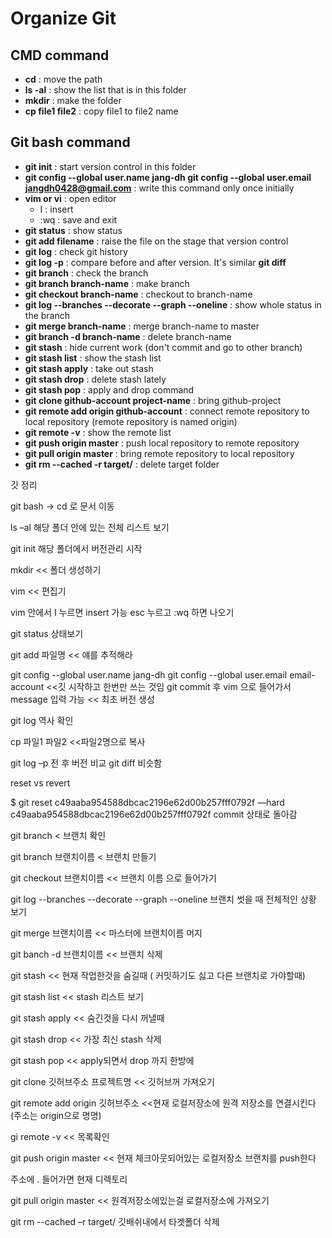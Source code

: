 # Organize Git

## CMD command
+ **cd** : move the path
+ **ls -al** : show the list that is in this folder
+ **mkdir** : make the folder
+ **cp file1 file2** : copy file1 to file2 name

## Git bash command
+ **git init** : start version control in this folder
+ **git config --global user.name jang-dh git config --global user.email jangdh0428@gmail.com** : write this command only once initially
+ **vim or vi** : open editor
	+ I : insert
	+ :wq : save and exit 
+ **git status** : show status
+ **git add filename** : raise the file on the stage that version control
+ **git log** : check git history
+ **git log -p** : compare before and after version. It's similar **git diff**
+ **git branch** : check the branch
+ **git branch branch-name** : make branch
+ **git checkout branch-name** : checkout to branch-name 
+ **git log --branches --decorate --graph --oneline** : show whole status in the branch
+ **git merge branch-name** : merge branch-name to master
+ **git branch -d branch-name** : delete branch-name
+ **git stash** : hide current work (don't commit and go to other branch)
+ **git stash list** : show the stash list
+ **git stash apply** : take out stash
+ **git stash drop** : delete stash lately
+ **git stash pop** : apply and drop command
+ **git clone github-account project-name** : bring github-project
+ **git remote add origin github-account** : connect remote repository to local repository (remote repository is named origin)
+ **git remote -v** : show the remote list
+ **git push origin master** : push local repository to remote repository
+ **git pull origin master** : bring remote repository to local repository
+ **git rm --cached -r target/** : delete target folder



깃 정리

git bash -> cd 로 문서 이동

ls –al 해당 폴더 안에 있는 전체 리스트 보기

git init 해당 폴더에서 버전관리 시작 

mkdir << 폴더 생성하기

vim << 편집기

vim 안에서 I 누르면 insert 가능 esc 누르고 :wq 하면 나오기

git status 상태보기

git add 파일명 << 얘를 추적해라

git config --global user.name jang-dh
git config --global user.email email-account <<깃 시작하고 한번만 쓰는 것임 
git commit 후 vim 으로 들어가서 message 입력 가능 << 최초 버전 생성

git log 역사 확인

cp 파일1 파일2   <<파일2명으로 복사

git log –p 전 후 버전 비교
git diff 비슷함

reset vs revert

$ git reset c49aaba954588dbcac2196e62d00b257fff0792f —hard 
c49aaba954588dbcac2196e62d00b257fff0792f  commit 상태로 돌아감

git branch < 브랜치 확인

git branch 브랜치이름  < 브랜치 만들기

git checkout 브랜치이름 << 브랜치 이름 으로 들어가기

git log --branches --decorate --graph --oneline 브랜치 썻을 때 전체적인 상황 보기 

git merge 브랜치이름  << 마스터에 브랜치이름 머지

git banch -d 브랜치이름 << 브랜치 삭제

git stash << 현재 작업한것을 숨길때 ( 커밋하기도 싫고 다른 브랜치로 가야할때)

git stash list << stash 리스트 보기

git stash apply << 숨긴것을 다시 꺼낼때

git stash drop << 가장 최신 stash 삭제

git stash pop << apply되면서 drop 까지 한방에

git clone 깃허브주소 프로젝트명 << 깃허브꺼 가져오기

git remote add origin 깃허브주소 <<현재 로컬저장소에 원격 저장소를 연결시킨다 (주소는 origin으로 명명)

gi remote -v << 목록확인

git push origin master << 현재 체크아웃되어있는 로컬저장소 브랜치를 push한다

주소에 . 들어가면 현재 디렉토리

git pull origin master << 원격저장소에있는걸 로컬저장소에 가져오기

git rm --cached –r target/  깃배쉬내에서 타겟폴더 삭제
